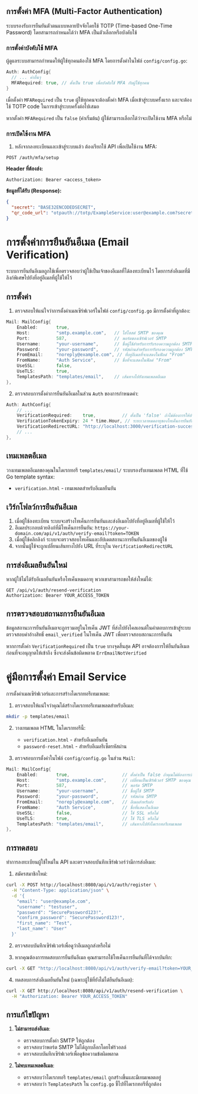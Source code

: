 ## การตั้งค่า MFA (Multi-Factor Authentication)

ระบบรองรับการยืนยันตัวตนแบบหลายปัจจัยโดยใช้ TOTP (Time-based One-Time Password) โดยสามารถกำหนดได้ว่า MFA เป็นตัวเลือกหรือบังคับใช้

### การตั้งค่าบังคับใช้ MFA

ผู้ดูแลระบบสามารถกำหนดให้ผู้ใช้ทุกคนต้องใช้ MFA โดยการตั้งค่าในไฟล์ `config/config.go`:

```go
Auth: AuthConfig{
  // ... ค่าอื่นๆ
  MFARequired: true, // ตั้งเป็น true เพื่อบังคับใช้ MFA กับผู้ใช้ทุกคน
}
```

เมื่อตั้งค่า `MFARequired` เป็น `true` ผู้ใช้ทุกคนจะต้องตั้งค่า MFA เมื่อเข้าสู่ระบบครั้งแรก และจะต้องใช้ TOTP code ในการเข้าสู่ระบบครั้งต่อไปเสมอ

หากตั้งค่า `MFARequired` เป็น `false` (ค่าเริ่มต้น) ผู้ใช้สามารถเลือกได้ว่าจะเปิดใช้งาน MFA หรือไม่

### การเปิดใช้งาน MFA

1. หลังจากลงทะเบียนและเข้าสู่ระบบแล้ว ต้องเรียกใช้ API เพื่อเปิดใช้งาน MFA:

```
POST /auth/mfa/setup
```
**Header ที่ต้องส่ง:** 
```
Authorization: Bearer <access_token>
```

**ข้อมูลที่ได้รับ (Response):**
```json
{
  "secret": "BASE32ENCODEDSECRET",
  "qr_code_url": "otpauth://totp/ExampleService:user@example.com?secret=BASE32ENCODEDSECRET&issuer=ExampleService&algorithm=SHA1&digits=6&period=30"
}
``` 

# การตั้งค่าการยืนยันอีเมล (Email Verification)

ระบบการยืนยันอีเมลถูกใช้เพื่อตรวจสอบว่าผู้ใช้เป็นเจ้าของอีเมลที่ได้ลงทะเบียนไว้ โดยการส่งอีเมลที่มีลิงก์พิเศษไปยังที่อยู่อีเมลที่ผู้ใช้ให้ไว้

## การตั้งค่า

1. ตรวจสอบให้แน่ใจว่าการตั้งค่าเมลเซิร์ฟเวอร์ในไฟล์ `config/config.go` มีการตั้งค่าที่ถูกต้อง:

```go
Mail: MailConfig{
    Enabled:       true,
    Host:          "smtp.example.com",   // ใส่โฮสต์ SMTP ของคุณ
    Port:          587,                  // พอร์ตของเซิร์ฟเวอร์ SMTP
    Username:      "your-username",      // ชื่อผู้ใช้สำหรับการรับรองความถูกต้อง SMTP
    Password:      "your-password",      // รหัสผ่านสำหรับการรับรองความถูกต้อง SMTP
    FromEmail:     "noreply@example.com", // ที่อยู่อีเมลที่จะแสดงในฟิลด์ "From"
    FromName:      "Auth Service",       // ชื่อที่จะแสดงในฟิลด์ "From"
    UseSSL:        false,
    UseTLS:        true,
    TemplatesPath: "templates/email",    // เส้นทางไปยังเทมเพลตอีเมล
},
```

2. ตรวจสอบการตั้งค่าการยืนยันอีเมลในส่วน `Auth` ของการกำหนดค่า:

```go
Auth: AuthConfig{
    // ...
    VerificationRequired:    true,          // ตั้งเป็น 'false' ถ้าไม่ต้องการให้บังคับยืนยันอีเมล
    VerificationTokenExpiry: 24 * time.Hour, // ระยะเวลาหมดอายุของโทเค็นการยืนยัน
    VerificationRedirectURL: "http://localhost:3000/verification-success", // URL สำหรับเปลี่ยนเส้นทางหลังจากยืนยันสำเร็จ
    // ...
},
```

## เทมเพลตอีเมล

วางเทมเพลตอีเมลของคุณในไดเรกทอรี `templates/email/` ระบบรองรับเทมเพลต HTML ที่ใช้ Go template syntax:

- `verification.html` - เทมเพลตสำหรับอีเมลยืนยัน

## เวิร์กโฟลว์การยืนยันอีเมล

1. เมื่อผู้ใช้ลงทะเบียน ระบบจะสร้างโทเค็นการยืนยันและส่งอีเมลไปยังที่อยู่อีเมลที่ผู้ใช้ให้ไว้
2. อีเมลประกอบด้วยลิงก์ที่มีโทเค็นการยืนยัน: `https://your-domain.com/api/v1/auth/verify-email?token=TOKEN`
3. เมื่อผู้ใช้คลิกลิงก์ ระบบจะตรวจสอบโทเค็นและอัปเดตสถานะการยืนยันอีเมลของผู้ใช้
4. จากนั้นผู้ใช้จะถูกเปลี่ยนเส้นทางไปยัง URL ที่ระบุใน `VerificationRedirectURL`

## การส่งอีเมลยืนยันใหม่

หากผู้ใช้ไม่ได้รับอีเมลยืนยันหรือโทเค็นหมดอายุ พวกเขาสามารถขอให้ส่งใหม่ได้:

```
GET /api/v1/auth/resend-verification
Authorization: Bearer YOUR_ACCESS_TOKEN
```

## การตรวจสอบสถานะการยืนยันอีเมล

ข้อมูลสถานะการยืนยันอีเมลจะถูกรวมอยู่ในโทเค็น JWT ที่ส่งไปยังไคลเอนต์ในคำตอบการเข้าสู่ระบบ ตรวจสอบคำอ้างสิทธิ์ `email_verified` ในโทเค็น JWT เพื่อตรวจสอบสถานะการยืนยัน

หากการตั้งค่า `VerificationRequired` เป็น `true` บางจุดสิ้นสุด API อาจต้องการให้ยืนยันอีเมลก่อนที่จะอนุญาตให้เข้าถึง ซึ่งจะส่งคืนข้อผิดพลาด `ErrEmailNotVerified` 

# คู่มือการตั้งค่า Email Service

การตั้งค่าเมลเซิร์ฟเวอร์และการสร้างไดเรกทอรีเทมเพลต:

1. ตรวจสอบให้แน่ใจว่าคุณได้สร้างไดเรกทอรีเทมเพลตสำหรับอีเมล:

```bash
mkdir -p templates/email
```

2. วางเทมเพลต HTML ในไดเรกทอรีนี้:
   - `verification.html` - สำหรับอีเมลยืนยัน
   - `password-reset.html` - สำหรับอีเมลรีเซ็ตรหัสผ่าน

3. ตรวจสอบการตั้งค่าในไฟล์ `config/config.go` ในส่วน `Mail`:

```go
Mail: MailConfig{
    Enabled:       true,                    // ตั้งค่าเป็น false ถ้าคุณไม่ต้องการเปิดใช้งานการส่งอีเมล
    Host:          "smtp.example.com",      // เปลี่ยนเป็นเซิร์ฟเวอร์ SMTP ของคุณ
    Port:          587,                     // พอร์ต SMTP
    Username:      "your-username",         // ชื่อผู้ใช้ SMTP
    Password:      "your-password",         // รหัสผ่าน SMTP
    FromEmail:     "noreply@example.com",   // อีเมลสำหรับส่ง
    FromName:      "Auth Service",          // ชื่อที่แสดงในอีเมล
    UseSSL:        false,                   // ใช้ SSL หรือไม่
    UseTLS:        true,                    // ใช้ TLS หรือไม่
    TemplatesPath: "templates/email",       // เส้นทางไปยังไดเรกทอรีเทมเพลต
},
```

## การทดสอบ

ทำการลงทะเบียนผู้ใช้ใหม่ใน API และตรวจสอบบันทึกเซิร์ฟเวอร์ว่ามีการส่งอีเมล:

1. สมัครสมาชิกใหม่:

```bash
curl -X POST http://localhost:8080/api/v1/auth/register \
  -H "Content-Type: application/json" \
  -d '{
    "email": "user@example.com",
    "username": "testuser",
    "password": "SecurePassword123!",
    "confirm_password": "SecurePassword123!",
    "first_name": "Test",
    "last_name": "User"
  }'
```

2. ตรวจสอบบันทึกเซิร์ฟเวอร์เพื่อดูว่าอีเมลถูกส่งหรือไม่

3. หากคุณต้องการทดสอบการยืนยันอีเมล คุณสามารถใช้โทเค็นการยืนยันที่ได้จากบันทึก:

```bash
curl -X GET "http://localhost:8080/api/v1/auth/verify-email?token=YOUR_TOKEN"
```

4. ทดสอบการส่งอีเมลยืนยันใหม่ (เฉพาะผู้ใช้ที่ยังไม่ได้ยืนยันอีเมล):

```bash
curl -X GET http://localhost:8080/api/v1/auth/resend-verification \
  -H "Authorization: Bearer YOUR_ACCESS_TOKEN"
```

## การแก้ไขปัญหา

1. **ไม่สามารถส่งอีเมล**:
   - ตรวจสอบการตั้งค่า SMTP ให้ถูกต้อง
   - ตรวจสอบว่าพอร์ต SMTP ไม่ได้ถูกบล็อกโดยไฟร์วอลล์
   - ตรวจสอบบันทึกเซิร์ฟเวอร์เพื่อดูข้อความข้อผิดพลาด

2. **ไม่พบเทมเพลตอีเมล**:
   - ตรวจสอบว่าไดเรกทอรี `templates/email` ถูกสร้างขึ้นและมีเทมเพลตอยู่
   - ตรวจสอบว่า `TemplatesPath` ใน `config.go` ชี้ไปที่ไดเรกทอรีที่ถูกต้อง 